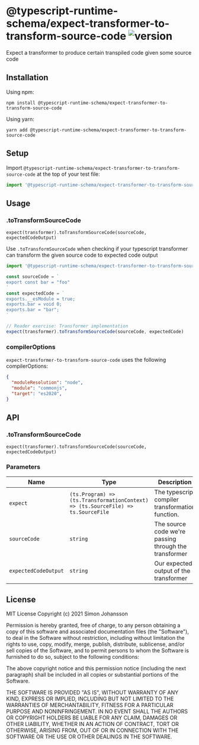 # @typescript-runtime-schema/expect-transformer-to-transform-source-code ![version](https://badgen.net/badge/version/1.0.1/blue)
Expect a transformer to produce certain transpiled code given some source code

## Installation
Using npm:
```
npm install @typescript-runtime-schema/expect-transformer-to-transform-source-code
```
Using yarn:
```
yarn add @typescript-runtime-schema/expect-transformer-to-transform-source-code
```
## Setup

Import `@typescript-runtime-schema/expect-transformer-to-transform-source-code` at the top of your test file:

```js
import '@typescript-runtime-schema/expect-transformer-to-transform-source-code'
```
## Usage
### .toTransformSourceCode
`expect(transformer).toTransformSourceCode(sourceCode, expectedCodeOutput)`

Use `.toTransformSourceCode` when checking if your typescript transformer can transform the given source code to expected code output
```ts
import '@typescript-runtime-schema/expect-transformer-to-transform-source-code'

const sourceCode = `
export const bar = "foo"
`
const expectedCode = `
exports.__esModule = true;
exports.bar = void 0;
exports.bar = "bar";
`

// Reader exercise: Transformer implementation
expect(transformer).toTransformSourceCode(sourceCode, expectedCode)
```

### compilerOptions
`expect-transformer-to-transform-source-code` uses the following compilerOptions:
```json
{
  "moduleResolution": "node",
  "module": "commonjs",
  "target": "es2020",
}
```
## API
### .toTransformSourceCode
`expect(transformer).toTransformSourceCode(sourceCode, expectedCodeOutput)`

### Parameters
Name | Type | Description
------ | ------ | ------ |
`expect` | `(ts.Program) => (ts.TransformationContext) => (ts.SourceFile) => ts.SourceFile` | The typescript compiler transformation function. 
`sourceCode` | `string` | The source code we're passing through the transformer
`expectedCodeOutput` | `string` | Our expected output of the transformer
## License
MIT License Copyright (c) 2021 Simon Johansson

Permission is hereby granted, free of charge, to any person obtaining a copy of this software and associated documentation files (the "Software"), to deal in the Software without restriction, including without limitation the rights to use, copy, modify, merge, publish, distribute, sublicense, and/or sell copies of the Software, and to permit persons to whom the Software is furnished to do so, subject to the following conditions:

The above copyright notice and this permission notice (including the next paragraph) shall be included in all copies or substantial portions of the Software.

THE SOFTWARE IS PROVIDED "AS IS", WITHOUT WARRANTY OF ANY KIND, EXPRESS OR IMPLIED, INCLUDING BUT NOT LIMITED TO THE WARRANTIES OF MERCHANTABILITY, FITNESS FOR A PARTICULAR PURPOSE AND NONINFRINGEMENT. IN NO EVENT SHALL THE AUTHORS OR COPYRIGHT HOLDERS BE LIABLE FOR ANY CLAIM, DAMAGES OR OTHER LIABILITY, WHETHER IN AN ACTION OF CONTRACT, TORT OR OTHERWISE, ARISING FROM, OUT OF OR IN CONNECTION WITH THE SOFTWARE OR THE USE OR OTHER DEALINGS IN THE SOFTWARE.